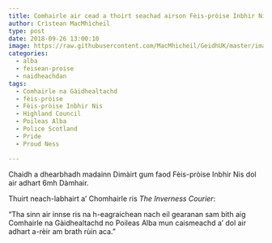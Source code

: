 ```yaml
---
title: Comhairle air cead a thoirt seachad airson Fèis-pròise Inbhir Nis a dhol air adhart
author: Crìstean MacMhìcheil
type: post
date: 2018-09-26 13:00:10
image: https://raw.githubusercontent.com/MacMhicheil/GeidhUK/master/images/2018-09-26-comhairle-air-cead-a-thoirt-seachad-airson-feis-proise-inbhir-nis-a-dhol-air-adhart.jpg
categories:
  - alba
  - feisean-proise
  - naidheachdan
tags:
  - Comhairle na Gàidhealtachd
  - fèis-pròise
  - Fèis-pròise Inbhir Nis
  - Highland Council
  - Poileas Alba
  - Police Scotland
  - Pride
  - Proud Ness

---
```

Chaidh a dhearbhadh madainn Dimàirt gum faod Fèis-pròise Inbhir Nis dol air adhart 6mh Dàmhair.

<!--more-->

Thuirt neach-labhairt a’ Chomhairle ris _The Inverness Courier_:

“Tha sinn air innse ris na h-eagraichean nach eil gearanan sam bith aig Comhairle na Gàidhealtachd no Poileas Alba mun caismeachd a’ dol air adhart a-rèir am brath rùin aca.”
